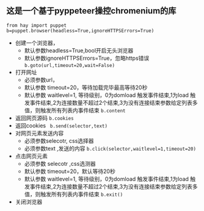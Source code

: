 ## 这是一个基于pyppeteer操控chromenium的库
` from hay import puppet `
` b=puppet.browser(headless=True,ignoreHTTPSErrors=True) ` 
+ 创建一个浏览器，
   - 默认参数headless=True,bool开启无头浏览器
   - 默认参数ignoreHTTPSErrors=True，忽略https错误
` b.goto(url,timeout=20,wait=False) `
+ 打开网址 
   - 必须参数url，
   - 默认参数 timeout=20，等待加载完毕最高等待20秒
   - 默认参数 waitlevel=1, 等待级别，0为domload 触发事件结束,1为load 触发事件结束,2为连接数量不超过2个结束,3为没有连接结束参数给定列表多值，则触发所有列表内事件结束
` b.content `  
+ 返回网页源码
` b.cookies `   
+ 返回cookies 
` b.send(selector,text)`
+ 对网页元素发送内容
   - 必须参数selecotr, css选择器
   - 必须参数text    ,发送的内容
` b.click(selector,waitlevel=1,timeout=20) ` 
+ 点击网页元素
   - 必须参数 selecotr ,css选测器
   - 默认参数 timeout=20，默认等待20秒
   - 默认参数 waitlevel=1, 等待级别，0为domload 触发事件结束,1为load 触发事件结束,2为连接数量不超过2个结束,3为没有连接结束参数给定列表多值，则触发所有列表内事件结束
` b.exit() `
+ 关闭浏览器